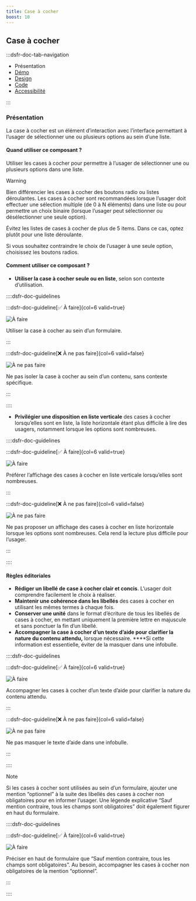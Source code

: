 ```yaml
---
title: Case à cocher
boost: 10
---
```


## Case à cocher

:::dsfr-doc-tab-navigation

- Présentation
- [Démo](./demo/index.md)
- [Design](./design/index.md)
- [Code](./code/index.md)
- [Accessibilité](./accessibility/index.md)

:::

### Présentation

La case à cocher est un élément d’interaction avec l’interface permettant à l’usager de sélectionner une ou plusieurs options au sein d’une liste.

#### **Quand utiliser ce composant ?**

Utiliser les cases à cocher pour permettre à l’usager de sélectionner une ou plusieurs options dans une liste.

> [!WARNING]
> Bien différencier les cases à cocher des boutons radio ou listes déroulantes. Les cases à cocher sont recommandées lorsque l’usager doit effectuer une sélection multiple (de 0 à N éléments) dans une liste ou pour permettre un choix binaire (lorsque l’usager peut sélectionner ou désélectionner une seule option).

Évitez les listes de cases à cocher de plus de 5 items. Dans ce cas, optez plutôt pour une liste déroulante.

Si vous souhaitez contraindre le choix de l’usager à une seule option, choisissez les boutons radios.

#### **Comment utiliser ce composant ?**

- **Utiliser la case à cocher seule ou en liste**, selon son contexte d’utilisation.

::::dsfr-doc-guidelines

:::dsfr-doc-guideline[✅ À faire]{col=6 valid=true}

![À faire](./_asset/use/do-1.png)

Utiliser la case à cocher au sein d’un formulaire.

:::

:::dsfr-doc-guideline[❌ À ne pas faire]{col=6 valid=false}

![À ne pas faire](./_asset/use/dont-1.png)

Ne pas isoler la case à cocher au sein d’un contenu, sans contexte spécifique.

:::

::::

- **Privilégier une disposition en liste verticale** des cases à cocher lorsqu’elles sont en liste, la liste horizontale étant plus difficile à lire des usagers, notamment lorsque les options sont nombreuses.

::::dsfr-doc-guidelines

:::dsfr-doc-guideline[✅ À faire]{col=6 valid=true}

![À faire](./_asset/use/do-2.png)

Préférer l’affichage des cases à cocher en liste verticale lorsqu’elles sont nombreuses.

:::

:::dsfr-doc-guideline[❌ À ne pas faire]{col=6 valid=false}

![À ne pas faire](./_asset/use/dont-2.png)

Ne pas proposer un affichage des cases à cocher en liste horizontale lorsque les options sont nombreuses. Cela rend la lecture plus difficile pour l’usager.

:::

::::

#### **Règles éditoriales**

- **Rédiger un libellé de case à cocher clair et concis**. L’usager doit comprendre facilement le choix à réaliser.
- **Maintenir une cohérence dans les libellés** des cases à cocher en utilisant les mêmes termes à chaque fois.
- **Conserver une unité** dans le format d’écriture de tous les libellés de cases à cocher, en mettant uniquement la première lettre en majuscule et sans ponctuer la fin d’un libellé.
- **Accompagner la case à cocher d’un texte d’aide pour clarifier la nature du contenu attendu,** lorsque nécessaire. ****Si cette information est essentielle, éviter de la masquer dans une infobulle.

::::dsfr-doc-guidelines

:::dsfr-doc-guideline[✅ À faire]{col=6 valid=true}

![À faire](./_asset/edit/do-1.png)

Accompagner les cases à cocher d’un texte d’aide pour clarifier la nature du contenu attendu.

:::

:::dsfr-doc-guideline[❌ À ne pas faire]{col=6 valid=false}

![À ne pas faire](./_asset/edit/dont-1.png)

Ne pas masquer le texte d’aide dans une infobulle.

:::

::::

>[!NOTE]
>Si les cases à cocher sont utilisées au sein d’un formulaire, ajouter une mention “optionnel” à la suite des libellés des cases à cocher non obligatoires pour en informer l’usager. Une légende explicative “Sauf mention contraire, tous les champs sont obligatoires” doit également figurer en haut du formulaire.

::::dsfr-doc-guidelines

:::dsfr-doc-guideline[✅ À faire]{col=6 valid=true}

![À faire](./_asset/edit/do-2.png)

Préciser en haut de formulaire que “Sauf mention contraire, tous les champs sont obligatoires”. Au besoin, accompagner les cases à cocher non obligatoires de la mention “optionnel”.

:::

::::

